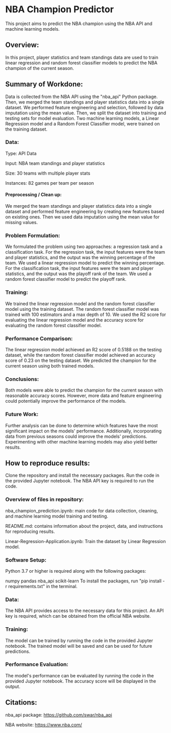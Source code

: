 # NBA Champion Predictor

This project aims to predict the NBA champion using the NBA API and machine learning models. 

## Overview:

In this project, player statistics and team standings data are used to train linear regression and random forest classifier models to predict the NBA champion of the current season.

## Summary of Workdone:

 Data is collected from the NBA API using the "nba_api" Python package. Then, we merged the team standings and player statistics data into a single dataset. We performed feature engineering and selection, followed by data imputation using the mean value. Then, we split the dataset into training and testing sets for model evaluation.
Two machine learning models, a Linear Regression model and a Random Forest Classifier model, were trained on the training dataset.
                  
### Data:

Type: API Data

Input: NBA team standings and player statistics

Size: 30 teams with multiple player stats

Instances: 82 games per team per season

#### Preprocessing / Clean up:

We merged the team standings and player statistics data into a single dataset and performed feature engineering by creating new features based on existing ones. Then we used data imputation using the mean value for missing values.

### Problem Formulation:

We formulated the problem using two approaches: a regression task and a classification task. For the regression task, the input features were the team and player statistics, and the output was the winning percentage of the team. We used a linear regression model to predict the winning percentage. For the classification task, the input features were the team and player statistics, and the output was the playoff rank of the team. We used a random forest classifier model to predict the playoff rank.

### Training:

We trained the linear regression model and the random forest classifier model using the training dataset. The random forest classifier model was trained with 100 estimators and a max depth of 10. We used the R2 score for evaluating the linear regression model and the accuracy score for evaluating the random forest classifier model.

### Performance Comparison:

The linear regression model achieved an R2 score of 0.5188 on the testing dataset, while the random forest classifier model achieved an accuracy score of 0.23 on the testing dataset. We predicted the champion for the current season using both trained models.


### Conclusions:

Both models were able to predict the champion for the current season with reasonable accuracy scores. However, more data and feature engineering could potentially improve the performance of the models.

### Future Work:

Further analysis can be done to determine which features have the most significant impact on the models' performance. Additionally, incorporating data from previous seasons could improve the models' predictions. Experimenting with other machine learning models may also yield better results.
## How to reproduce results:

Clone the repository and install the necessary packages. Run the code in the provided Jupyter notebook. The NBA API key is required to run the code.

### Overview of files in repository:

nba_champion_prediction.ipynb: main code for data collection, cleaning, and machine learning model training and testing.

README.md: contains information about the project, data, and instructions for reproducing results.

Linear-Regression-Application.ipynb: Train the dataset by Linear Regression model.




### Software Setup:

Python 3.7 or higher is required along with the following packages:

numpy
pandas
nba_api
scikit-learn
To install the packages, run "pip install -r requirements.txt" in the terminal.

### Data:

The NBA API provides access to the necessary data for this project. An API key is required, which can be obtained from the official NBA website.

### Training:

The model can be trained by running the code in the provided Jupyter notebook. The trained model will be saved and can be used for future predictions.

### Performance Evaluation:

The model's performance can be evaluated by running the code in the provided Jupyter notebook. The accuracy score will be displayed in the output.

## Citations:

nba_api package: https://github.com/swar/nba_api

NBA website: https://www.nba.com/






